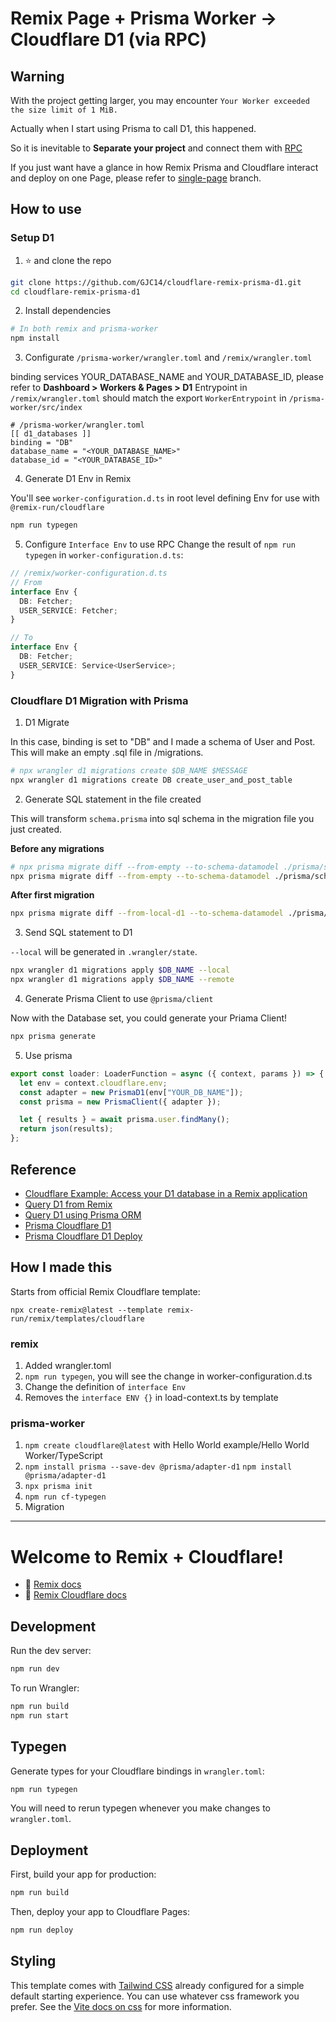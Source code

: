# Remix Page + Prisma Worker -> Cloudflare D1 (via RPC)

## Warning

With the project getting larger, you may encounter `Your Worker exceeded the size limit of 1 MiB.`

Actually when I start using Prisma to call D1, this happened.

So it is inevitable to **Separate your project** and connect them with [RPC](https://blog.cloudflare.com/javascript-native-rpc/)

If you just want have a glance in how Remix Prisma and Cloudflare interact and deploy on one Page, please refer to [single-page](https://github.com/gjc14/cloudflare-pages-remix-prisma-d1/tree/single-page) branch.

## How to use

### Setup D1

1. ⭐️ and clone the repo

```sh
git clone https://github.com/GJC14/cloudflare-remix-prisma-d1.git
cd cloudflare-remix-prisma-d1
```

2. Install dependencies

```sh
# In both remix and prisma-worker
npm install
```

3. Configurate `/prisma-worker/wrangler.toml` and `/remix/wrangler.toml`

binding services
YOUR_DATABASE_NAME and YOUR_DATABASE_ID, please refer to **Dashboard > Workers & Pages > D1**
Entrypoint in `/remix/wrangler.toml` should match the export `WorkerEntrypoint` in `/prisma-worker/src/index`

```
# /prisma-worker/wrangler.toml
[[ d1_databases ]]
binding = "DB"
database_name = "<YOUR_DATABASE_NAME>"
database_id = "<YOUR_DATABASE_ID>"
```

4. Generate D1 Env in Remix

You'll see `worker-configuration.d.ts` in root level defining Env for use with `@remix-run/cloudflare`

```sh
npm run typegen
```

5. Configure `Interface Env` to use RPC
   Change the result of `npm run typegen` in `worker-configuration.d.ts`:

```ts
// /remix/worker-configuration.d.ts
// From
interface Env {
  DB: Fetcher;
  USER_SERVICE: Fetcher;
}

// To
interface Env {
  DB: Fetcher;
  USER_SERVICE: Service<UserService>;
}
```

### Cloudflare D1 Migration with Prisma

1. D1 Migrate

In this case, binding is set to "DB" and I made a schema of User and Post.
This will make an empty .sql file in /migrations.

```sh
# npx wrangler d1 migrations create $DB_NAME $MESSAGE
npx wrangler d1 migrations create DB create_user_and_post_table
```

2. Generate SQL statement in the file created

This will transform `schema.prisma` into sql schema in the migration file you just created.

**Before any migrations**

```sh
# npx prisma migrate diff --from-empty --to-schema-datamodel ./prisma/schema.prisma --script --output migrations/$FILE_JUST_CREATED.sql
npx prisma migrate diff --from-empty --to-schema-datamodel ./prisma/schema.prisma --script --output migrations/0001_create_user_and_post_table.sql
```

**After first migration**

```sh
npx prisma migrate diff --from-local-d1 --to-schema-datamodel ./prisma/schema.prisma --script --output migrations/$FILE_JUST_CREATED.sql
```

3. Send SQL statement to D1

`--local` will be generated in `.wrangler/state`.

```sh
npx wrangler d1 migrations apply $DB_NAME --local
npx wrangler d1 migrations apply $DB_NAME --remote
```

4. Generate Prisma Client to use `@prisma/client`

Now with the Database set, you could generate your Priama Client!

```sh
npx prisma generate
```

5. Use prisma

```ts
export const loader: LoaderFunction = async ({ context, params }) => {
  let env = context.cloudflare.env;
  const adapter = new PrismaD1(env["YOUR_DB_NAME"]);
  const prisma = new PrismaClient({ adapter });

  let { results } = await prisma.user.findMany();
  return json(results);
};
```

## Reference

- [Cloudflare Example: Access your D1 database in a Remix application](https://developers.cloudflare.com/pages/framework-guides/deploy-a-remix-site/#example-access-your-d1-database-in-a-remix-application)
- [Query D1 from Remix](https://developers.cloudflare.com/d1/examples/d1-and-remix/)
- [Query D1 using Prisma ORM](https://developers.cloudflare.com/d1/tutorials/d1-and-prisma-orm)
- [Prisma Cloudflare D1](https://www.prisma.io/docs/orm/overview/databases/cloudflare-d1)
- [Prisma Cloudflare D1 Deploy](https://www.prisma.io/docs/orm/prisma-client/deployment/edge/deploy-to-cloudflare#cloudflare-d1)

## How I made this

Starts from official Remix Cloudflare template:

```
npx create-remix@latest --template remix-run/remix/templates/cloudflare
```

### remix

1. Added wrangler.toml
2. `npm run typegen`, you will see the change in worker-configuration.d.ts
3. Change the definition of `interface Env`
4. Removes the `interface ENV {}` in load-context.ts by template

### prisma-worker

1. `npm create cloudflare@latest` with Hello World example/Hello World Worker/TypeScript
2. `npm install prisma --save-dev @prisma/adapter-d1` `npm install @prisma/adapter-d1`
3. `npx prisma init`
4. `npm run cf-typegen`
5. Migration

---

# Welcome to Remix + Cloudflare!

- 📖 [Remix docs](https://remix.run/docs)
- 📖 [Remix Cloudflare docs](https://remix.run/guides/vite#cloudflare)

## Development

Run the dev server:

```sh
npm run dev
```

To run Wrangler:

```sh
npm run build
npm run start
```

## Typegen

Generate types for your Cloudflare bindings in `wrangler.toml`:

```sh
npm run typegen
```

You will need to rerun typegen whenever you make changes to `wrangler.toml`.

## Deployment

First, build your app for production:

```sh
npm run build
```

Then, deploy your app to Cloudflare Pages:

```sh
npm run deploy
```

## Styling

This template comes with [Tailwind CSS](https://tailwindcss.com/) already configured for a simple default starting experience. You can use whatever css framework you prefer. See the [Vite docs on css](https://vitejs.dev/guide/features.html#css) for more information.

